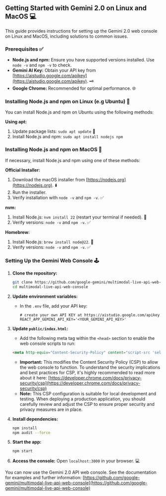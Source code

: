 ## Getting Started with Gemini 2.0 on Linux and MacOS 💻

This guide provides instructions for setting up the Gemini 2.0 web console on Linux and MacOS, including solutions to common issues.

### Prerequisites ✅

* **Node.js and npm:** Ensure you have supported versions installed. Use `node -v` and `npm -v` to check.
* **Gemini AI Key:**  Obtain your API key from [https://aistudio.google.com/apikey](https://aistudio.google.com/apikey). 🗝️
* **Google Chrome:**  Recommended for optimal performance. 🌐

### Installing Node.js and npm on Linux (e.g Ubuntu) 🐧

You can install Node.js and npm on Ubuntu using the following methods:

**Using apt:**

1. Update package lists: `sudo apt update` 🔄
2. Install Node.js and npm: `sudo apt install nodejs npm`

### Installing Node.js and npm on MacOS 🍎

If necessary, install Node.js and npm using one of these methods:

**Official Installer:**

1. Download the macOS installer from [https://nodejs.org](https://nodejs.org). ⬇️
2. Run the installer.
3. Verify installation with `node -v` and `npm -v`. ✅

**nvm:**

1. Install Node.js: `nvm install 22` (restart your terminal if needed). 🔄
2. Verify versions: `node -v` and `npm -v`. ✅

**Homebrew:**

1. Install Node.js: `brew install node@22`. 🍺
2. Verify versions: `node -v` and `npm -v`. ✅


### Setting Up the Gemini Web Console 🕹️

1. **Clone the repository:**
   ```bash
   git clone https://github.com/google-gemini/multimodal-live-api-web-console.git
   cd multimodal-live-api-web-console
   ```

2. **Update environment variables:**
   * In the `.env` file, add your API key:
     ```
     # create your own API KEY at https://aistudio.google.com/apikey
     REACT_APP_GEMINI_API_KEY='<YOUR_GEMINI_API_KEY>'
     ```

3. **Update `public/index.html`:** 

    * Add the following meta tag within the `<head>` section to enable the web console scripts to run:

     ```html
     <meta http-equiv="Content-Security-Policy" content="script-src 'self' 'wasm-unsafe-eval' 'inline-speculation-rules' http://localhost:3000 chrome-extension://* blob:;">
     ```

   * **Important:** This modifies the Content Security Policy (CSP) to allow the web console to function. To understand the security implications and best practices for CSP, it's highly recommended to read more about it here: [https://developer.chrome.com/docs/privacy-security/csp](https://developer.chrome.com/docs/privacy-security/csp)
   * **Note:** This CSP configuration is suitable for local development and testing. When deploying a production application, you should carefully review and adjust the CSP to ensure proper security and privacy measures are in place.

4. **Install dependencies:**
   ```bash
   npm install
   npm audit --force
   ```

5. **Start the app:**
   ```bash
   npm start
   ```

6. **Access the console:** Open `localhost:3000` in your browser. 💻

You can now use the Gemini 2.0 API web console. See the documentation for examples and further information: [https://github.com/google-gemini/multimodal-live-api-web-console](https://github.com/google-gemini/multimodal-live-api-web-console)
